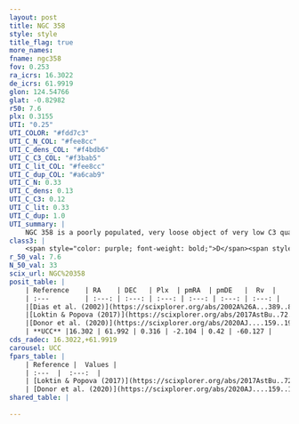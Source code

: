 ```yaml
---
layout: post
title: NGC 358
style: style
title_flag: true
more_names: 
fname: ngc358
fov: 0.253
ra_icrs: 16.3022
de_icrs: 61.9919
glon: 124.54766
glat: -0.82982
r50: 7.6
plx: 0.3155
UTI: "0.25"
UTI_COLOR: "#fdd7c3"
UTI_C_N_COL: "#fee8cc"
UTI_C_dens_COL: "#f4bdb6"
UTI_C_C3_COL: "#f3bab5"
UTI_C_lit_COL: "#fee8cc"
UTI_C_dup_COL: "#a6cab9"
UTI_C_N: 0.33
UTI_C_dens: 0.13
UTI_C_C3: 0.12
UTI_C_lit: 0.33
UTI_C_dup: 1.0
UTI_summary: |
    NGC 358 is a poorly populated, very loose object of very low C3 quality. It is poorly studied in the literature.
class3: |
    <span style="color: purple; font-weight: bold;">D</span><span style="color: red; font-weight: bold;">C</span>
r_50_val: 7.6
N_50_val: 33
scix_url: NGC%20358
posit_table: |
    | Reference    | RA    | DEC   | Plx  | pmRA  | pmDE   |  Rv  |
    | :---         | :---: | :---: | :---: | :---: | :---: | :---: |
    |[Dias et al. (2002)](https://scixplorer.org/abs/2002A%26A...389..871D) | 16.296 | 62.022 | -- | -4.56 | 2.72 | -- |
    |[Loktin & Popova (2017)](https://scixplorer.org/abs/2017AstBu..72..257L) | 16.29 | 62.022 | -- | -0.81 | -3.607 | -- |
    |[Donor et al. (2020)](https://scixplorer.org/abs/2020AJ....159..199D) | 16.296 | 62.022 | -- | -0.88 | -0.59 | -71.0 |
    | **UCC** |16.302 | 61.992 | 0.316 | -2.104 | 0.42 | -60.127 | 
cds_radec: 16.3022,+61.9919
carousel: UCC
fpars_table: |
    | Reference |  Values |
    | :---  |  :---:  |
    | [Loktin & Popova (2017)](https://scixplorer.org/abs/2017AstBu..72..257L) | `E(B-V)=0.767, Dmod=10.111, logt=7.65` |
    | [Donor et al. (2020)](https://scixplorer.org/abs/2020AJ....159..199D) | `Fe/H=-0.31` |
shared_table: |
    
---
```

